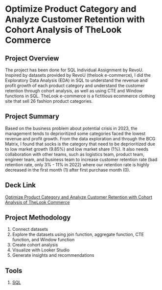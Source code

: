 # Optimize Product Category and Analyze Customer Retention with Cohort Analysis of TheLook Commerce

## Project Overview
The project has been done for SQL Individual Assignment by RevoU. Inspired by datasets provided by RevoU (thelook e-commerce), I did the Exploratory Data Analysis (EDA) in SQL to understand the revenue and profit growth of each product category and understand the customer retention through cohort analysis, as well as using CTE and Window functions in SQL. TheLook e-commerce is a fictitious ecommerce clothing site that sell 26 fashion product categories.

## Project Summary
Based on the business problem about potential crisis in 2023, the management tends to deprioritized some categories faced the lowest revenue and profit growth. From the data exploration and through the BCG Matrix, I found that socks is the category that need to be deprioritized due to low market growth (9.85%) and low market share (1%). It also needs collaboration with other teams, such as logistics team, product team, engineer team, and business team to increase customer retention rate (bad retention rate, only 3% - 11% in 2022) where our retention rate is highly decreased in the first month (1) after first purchase month (0).

## Deck Link
[Optimize Product Category and Analyze Customer Retention with Cohort Analysis of TheLook Commerce](https://drive.google.com/drive/folders/1tDtmRv7WIxSUpUx0X_VbkTc8XwNTiOgz)

## Project Methodology
1. Connect datasets
2. Explore the datasets using join function, aggregate function, CTE function, and Window function
3. Create cohort analysis
4. Visualize with Looker Studio
5. Generate insights and recommendations

## Tools
1. [SQL](https://console.cloud.google.com/bigquery?sq=113264810651:b23e8bfc30c34425a5e040b81169e589&project=fresh-electron-377104&ws=!1m4!1m3!8m2!1s113264810651!2sb23e8bfc30c34425a5e040b81169e589)
